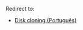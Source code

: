 Redirect to:

*   [Disk cloning (Português)](/index.php/Disk_cloning_(Portugu%C3%AAs) "Disk cloning (Português)")